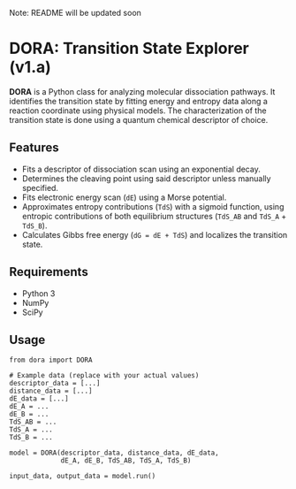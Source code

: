 Note: README will be updated soon

# DORA: Transition State Explorer (v1.a)

**DORA** is a Python class for analyzing molecular dissociation pathways. It identifies the transition state by fitting energy and entropy data along a reaction coordinate using physical models. The characterization of the transition state is done using a quantum chemical descriptor of choice.

## Features

- Fits a descriptor of dissociation scan using an exponential decay.
- Determines the cleaving point using said descriptor unless manually specified.
- Fits electronic energy scan (`dE`) using a Morse potential.
- Approximates entropy contributions (`TdS`) with a sigmoid function, using entropic contributions of both equilibrium structures (`TdS_AB` and `TdS_A` + `TdS_B`).
- Calculates Gibbs free energy (`dG = dE + TdS`) and localizes the transition state.

## Requirements

- Python 3
- NumPy
- SciPy


## Usage


```
from dora import DORA

# Example data (replace with your actual values)
descriptor_data = [...]
distance_data = [...]
dE_data = [...]
dE_A = ...
dE_B = ...
TdS_AB = ...
TdS_A = ...
TdS_B = ...

model = DORA(descriptor_data, distance_data, dE_data,
             dE_A, dE_B, TdS_AB, TdS_A, TdS_B)

input_data, output_data = model.run()
```
